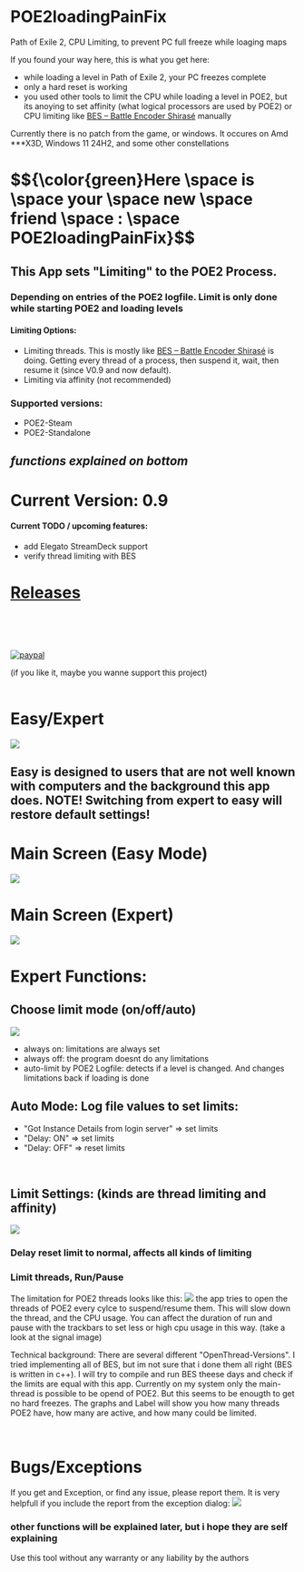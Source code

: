 # POE2loadingPainFix
Path of Exile 2, CPU Limiting, to prevent PC full freeze while loaging maps

If you found your way here, this is what you get here:
<ul>
      <li>while loading a level in Path of Exile 2, your PC freezes complete</li>
      <li>only a hard reset is working</li>
      <li>you used other tools to limit the CPU while loading a level in POE2, but its anoying to set affinity (what logical processors are used by POE2) or CPU limiting like 
            <a href="https://mion.yosei.fi/BES/">BES – Battle Encoder Shirasé</a>
  manually </li>
</ul>


Currently there is no patch from the game, or windows.
It occures on Amd ***X3D, Windows 11 24H2, and some other constellations

<h1>
$${\color{green}Here \space is \space your \space new \space friend \space : \space POE2loadingPainFix}$$
</h1>

<H2>
      This App sets "Limiting" to the POE2 Process.            
</H2>
<H3>Depending on entries of the POE2 logfile. Limit is only done while starting POE2 and loading levels</H3>
<H4>Limiting Options:</H4>
<ul>
      <li>Limiting threads. This is mostly like 
            <a href="https://mion.yosei.fi/BES/">BES – Battle Encoder Shirasé</a> is doing. Getting every thread of a process, then suspend it, wait, then resume it (since V0.9 and now default). </li>
      <li>Limiting via affinity (not recommended)</li>
</ul>

<H3>Supported versions:</H3>
<ul>
      <li>POE2-Steam</li>
      <li>POE2-Standalone</li>
</ul>


*functions explained on bottom*
<BR>
-----------------

<H1>Current Version: 0.9
 </H1>

<h4>Current TODO / upcoming features:</h4>
<ul>
      <li>add Elegato StreamDeck support</li>
      <li>verify thread limiting with BES</li>
</ul>


<H1>
<a href="https://github.com/CrimsonED1/POE2loadingPainFix/releases">
  Releases
</a>
            </H1>
<br><br><br>
<p>
  <a href="https://www.paypal.me/crimsoned">
      <img src="https://www.paypalobjects.com/en_US/i/btn/btn_donateCC_LG.gif" alt="paypal">
  </a>
</p>
(if you like it, maybe you wanne support this project)
<br><br>

<H1>Easy/Expert</H1>
<img src="https://github.com/user-attachments/assets/56dc8b14-e44f-48c9-b79e-a3d16466946f">
<H2>Easy is designed to users that are not well known with computers and the background this app does. NOTE! Switching from expert to easy will restore default settings!</H2>

<H1>Main Screen (Easy Mode)</H1>
<img src="https://github.com/CrimsonED1/POE2loadingPainFix/blob/main/README_Sources/images/EasyMode.png?raw=true">

<H1>Main Screen (Expert)</H1>

<img src="https://github.com/CrimsonED1/POE2loadingPainFix/blob/main/README_Sources/images/ExpertMode.png?raw=true">

<H1>Expert Functions:</H1>
<H2>Choose limit mode (on/off/auto)</H2>
<img src="https://github.com/CrimsonED1/POE2loadingPainFix/blob/main/README_Sources/images/auto_functions.png?raw=true">

<ul>
      <li>always on: limitations are always set </li>
      <li>always off: the program doesnt do any limitations</li>
      <li>auto-limit by POE2 Logfile: detects if a level is changed. And changes limitations back if loading is done</li>
      
</ul>

<H2>Auto Mode: Log file values to set limits:</H2>
<ul>
      <li>"Got Instance Details from login server" => set limits</li>
      <li>"Delay: ON" => set limits</li>
      <li>"Delay: OFF" => reset limits</li>
</ul>
<br>

<H2>Limit Settings: (kinds are thread limiting and affinity)</H2>
<img src="https://github.com/CrimsonED1/POE2loadingPainFix/blob/main/README_Sources/images/limit_settings.png?raw=true">
<H3>Delay reset limit to normal, affects all kinds of limiting</H3>

<H3>Limit threads, Run/Pause</H3>
The limitation for POE2 threads looks like this:
<img src="https://github.com/CrimsonED1/POE2loadingPainFix/blob/main/README_Sources/images/signal_limit_threads.png?raw=true">
the app tries to open the threads of POE2 every cylce to suspend/resume them. This will slow down the thread, and the CPU usage. 
You can affect the duration of run and pause with the trackbars to set less or high cpu usage in this way. (take a look at the signal image)

Technical background:
There are several different "OpenThread-Versions". I tried implementing all of BES, but im not sure that i done them all right (BES is written in c++). I will try to compile and run BES theese days and check if the limits are equal with this app. Currently on my system only the main-thread is possible to be opend of POE2. But this seems to be enougth to get no hard freezes.
The graphs and Label will show you how many threads POE2 have, how many are active, and how many could be limited.


<br>
<H1>Bugs/Exceptions</H1>
If you get and Exception, or find any issue, please report them.
It is very helpfull if you include the report from the exception dialog:
<img src="https://github.com/CrimsonED1/POE2loadingPainFix/blob/main/README_Sources/images/exception_dialog.png?raw=true">

<br>


<h3>other functions will be explained later, but i hope they are self explaining</h3>



Use this tool without any warranty or any liability by the authors
